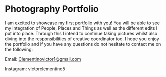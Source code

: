 # Photography Portfolio
I am excited to showcase my first portfolio with you!
You will be able to see my integration of People, Places and Things as well as the different edits I put into place. 
Through this I intend to continue taking pictures whilst also diving into the responsibilities of creative coordinator too.
I hope you enjoy the portfolio and if you have any questions do not hesitate to contact me on the following: 



Email: Clementinovictor1@gmail.com


Instagram: victorclementino5
